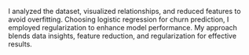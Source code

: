 I analyzed the dataset, visualized relationships, and reduced features to avoid overfitting. Choosing logistic regression for churn prediction, I employed regularization to enhance model performance. My approach blends data insights, feature reduction, and regularization for effective results. 
